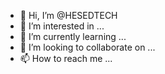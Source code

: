 - 👋 Hi, I’m @HESEDTECH
- 👀 I’m interested in ...
- 🌱 I’m currently learning ...
- 💞️ I’m looking to collaborate on ...
- 📫 How to reach me ...

<!---
HESEDTECH/HESEDTECH is a ✨ special ✨ repository because its `README.md` (this file) appears on your GitHub profile.
You can click the Preview link to take a look at your changes.
--->
